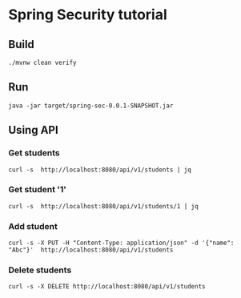 # Spring Security tutorial

## Build

```shell
./mvnw clean verify
```

## Run

```shell
java -jar target/spring-sec-0.0.1-SNAPSHOT.jar
```

## Using API

### Get students

```shell
curl -s  http://localhost:8080/api/v1/students | jq
```

### Get student '1'

```shell
curl -s  http://localhost:8080/api/v1/students/1 | jq
```

### Add student

```shell
curl -s -X PUT -H "Content-Type: application/json" -d '{"name": "Abc"}'  http://localhost:8080/api/v1/students
```

### Delete students

```shell
curl -s -X DELETE http://localhost:8080/api/v1/students
```
